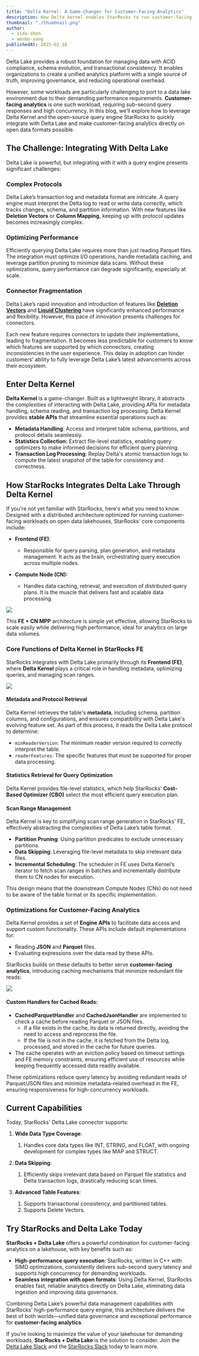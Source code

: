 ```yaml
---
title: "Delta Kernel: A Game-Changer for Customer-Facing Analytics"
description: How Delta kernel enables StarRocks to run customer-facing analytics directly on open table formats
thumbnail: "./thumbnail.png"
author:
  - sida-shen
  - wenbo-yang
publishedAt: 2025-02-18
---
```


Delta Lake provides a robust foundation for managing data with ACID compliance, schema evolution,
and transactional consistency. It enables organizations to create a unified analytics platform with
a single source of truth, improving governance, and reducing operational overhead.

However, some workloads are particularly challenging to port to a data lake environment due to their
demanding performance requirements. **Customer-facing analytics** is one such workload, requiring
sub-second query responses and high concurrency. In this blog, we’ll explore how to leverage Delta Kernel
and the open-source query engine StarRocks to quickly integrate with Delta Lake and make customer-facing
analytics directly on open data formats possible.

## The Challenge: Integrating With Delta Lake

Delta Lake is powerful, but integrating with it with a query engine presents significant challenges:

### Complex Protocols

Delta Lake’s transaction log and metadata format are intricate. A query engine must interpret
the Delta log to read or write data correctly, which tracks changes, schema, and partition
information. With new features like **Deletion Vectors** or **Column Mapping**, keeping up with
protocol updates becomes increasingly complex.

### Optimizing Performance

Efficiently querying Delta Lake requires more than just reading Parquet files. The integration
must optimize I/O operations, handle metadata caching, and leverage partition pruning to minimize
data scans. Without these optimizations, query performance can degrade significantly, especially at scale.

### Connector Fragmentation

Delta Lake’s rapid innovation and introduction of features like
[**Deletion Vectors**](https://delta.io/blog/2023-07-05-deletion-vectors/)
and [**Liquid Clustering**](https://delta.io/blog/liquid-clustering/) have significantly
enhanced performance and flexibility. However, this pace of innovation presents challenges for connectors.

Each new feature requires connectors to update their implementations, leading to fragmentation.
It becomes less predictable for customers to know which features are supported by which connectors,
creating inconsistencies in the user experience. This delay in adoption can hinder customers’ ability
to fully leverage Delta Lake’s latest advancements across their ecosystem.

## Enter Delta Kernel

**Delta Kernel** is a game-changer. Built as a lightweight library, it abstracts the complexities of
interacting with Delta Lake, providing APIs for metadata handling, schema reading, and transaction
log processing. Delta Kernel provides **stable APIs** that streamline essential operations such as:

- **Metadata Handling**: Access and interpret table schema, partitions, and protocol details seamlessly.
- **Statistics Collection:** Extract file-level statistics, enabling query optimizers to make informed decisions for efficient query planning.
- **Transaction Log Processing**: Replay Delta's atomic transaction logs to compute the latest snapshot of the table for consistency and correctness.

## How StarRocks Integrates Delta Lake Through Delta Kernel

If you're not yet familiar with StarRocks, here's what you need to know. Designed with a distributed
architecture optimized for running customer-facing workloads on open data lakehouses, StarRocks' core components include:

- **Frontend (FE)**:

  - Responsible for query parsing, plan generation, and metadata management.
    It acts as the brain, orchestrating query execution across multiple nodes.

- **Compute Node (CN):**

  - Handles data caching, retrieval, and execution of distributed query plans.
    It is the muscle that delivers fast and scalable data processing.

![](figure1.png)

This **FE + CN MPP** architecture is simple yet effective, allowing StarRocks
to scale easily while delivering high performance, ideal for analytics on large data volumes.

### Core Functions of Delta Kernel in StarRocks FE

StarRocks integrates with Delta Lake primarily through its **Frontend (FE)**,
where **Delta Kernel** plays a critical role in handling metadata, optimizing queries, and managing scan ranges.

![](figure2.png)

#### Metadata and Protocol Retrieval

Delta Kernel retrieves the table's **metadata**, including schema, partition columns, and configurations,
and ensures compatibility with Delta Lake's evolving feature set. As part of this process, it reads the Delta Lake protocol to determine:

- `minReaderVersion`: The minimum reader version required to correctly interpret the table.
- `readerFeatures`: The specific features that must be supported for proper data processing.

#### Statistics Retrieval for Query Optimization

Delta Kernel provides file-level statistics, which help StarRocks' **Cost-Based Optimizer (CBO)** select the most efficient query execution plan.

#### Scan Range Management

Delta Kernel is key to simplifying scan range generation in StarRocks' FE,
effectively abstracting the complexities of Delta Lake’s table format.

- **Partition Pruning**: Using partition predicates to exclude unnecessary partitions.
- **Data Skipping**: Leveraging file-level metadata to skip irrelevant data files.
- **Incremental Scheduling**: The scheduler in FE uses Delta Kernel’s iterator to
  fetch scan ranges in batches and incrementally distribute them to CN nodes for execution.

This design means that the downstream Compute Nodes (CNs) do not need to be aware of the table format or its specific implementation.

### **Optimizations for Customer-Facing Analytics**

Delta Kernel provides a set of **Engine APIs** to facilitate data access and support custom functionality.
These APIs include default implementations for:

- Reading **JSON** and **Parquet** files.
- Evaluating expressions over the data read by these APIs.

StarRocks builds on these defaults to better serve **customer-facing analytics**,
introducing caching mechanisms that minimize redundant file reads:

![](figure3.png)

#### Custom Handlers for Cached Reads:

- **CachedParquetHandler** and **CachedJsonHandler** are implemented to check a cache before reading Parquet or JSON files.
  - If a file exists in the cache, its data is returned directly, avoiding the need to access and reprocess the file.
  - If the file is not in the cache, it is fetched from the Delta log, processed, and stored in the cache for future queries.
- The cache operates with an eviction policy based on timeout settings and FE memory constraints,
  ensuring efficient use of resources while keeping frequently accessed data readily available.

These optimizations reduce query latency by avoiding redundant reads of Parquet/JSON files and
minimize metadata-related overhead in the FE, ensuring responsiveness for high-concurrency workloads.

## Current Capabilities

Today, StarRocks’ Delta Lake connector supports:

1. **Wide Data Type Coverage**:

   1. Handles core data types like INT, STRING, and FLOAT, with ongoing development for complex types like MAP and STRUCT.

2. **Data Skipping**:

   1. Efficiently skips irrelevant data based on Parquet file statistics and Delta transaction logs, drastically reducing scan times.

3. **Advanced Table Features**:
   1. Supports transactional consistency, and partitioned tables.
   2. Supports Delete Vectors.

## Try StarRocks and Delta Lake Today

**StarRocks + Delta Lake** offers a powerful combination for customer-facing analytics on a lakehouse,
with key benefits such as:

- **High-performance query execution**: StarRocks, written in C++ with SIMD optimizations,
  consistently delivers sub-second query latency and supports high concurrency for demanding workloads.
- **Seamless integration with open formats**: Using Delta Kernel, StarRocks enables fast,
  reliable analytics directly on Delta Lake, eliminating data ingestion and improving data governance.

Combining Delta Lake’s powerful data management capabilities with StarRocks’ high-performance query engine,
this architecture delivers the best of both worlds—unified data governance and exceptional performance for **customer-facing analytics**.

If you’re looking to maximize the value of your lakehouse for demanding workloads, **StarRocks + Delta Lake**
is the solution to consider. Join the [Delta Lake Slack](https://go.delta.io/slack)
and the [StarRocks Slack](https://starrocks.io/redirecting-to-slack) today to learn more.
